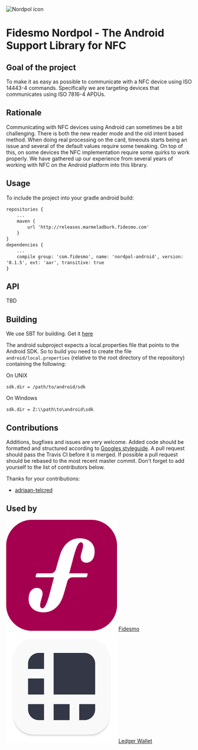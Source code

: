 ![Nordpol icon](/nordpol_super_secret_nfc_project.png?raw=true)
# Fidesmo Nordpol - The Android Support Library for NFC

## Goal of the project
To make it as easy as possible to communicate with a NFC device using ISO 14443-4 commands. Specifically we are targeting devices that communicates using ISO 7816-4 APDUs.

## Rationale
Communicating with NFC devices using Android can sometimes be a bit challenging. There is both the new reader mode and the old intent based method. When doing real processing on the card, timeouts starts being an issue and several of the default values require some tweaking. On top of this, on some devices the NFC implementation require some quirks to work properly. We have gathered up our experience from several years of working with NFC on the Android platform into this library.

## Usage

To include the project into your gradle android build:
```
repositories {
    ...
    maven {
        url 'http://releases.marmeladburk.fidesmo.com'
    }
}
dependencies {
    ...
    compile group: 'com.fidesmo', name: 'nordpol-android', version: '0.1.5', ext: 'aar', transitive: true
}
```
## API

TBD

## Building

We use SBT for building. Get it
[here](http://www.scala-sbt.org/download.html)

The android subproject expects a local.properties file that points to
the Android SDK. So to build you need to create the file
`android/local.properties` (relative to the root directory of the
repository) containing the following:

On UNIX
```
sdk.dir = /path/to/android/sdk
```

On Windows
```
sdk.dir = Z:\\path\to\android\sdk
```

## Contributions

Additions, bugfixes and issues are very welcome. Added code should be
formatted and structured according to [Googles
styleguide](http://google.github.io/styleguide/javaguide.html). A pull
request should pass the Travis CI before it is merged. If possible
a pull request should be rebased to the most recent master
commit. Don't forget to add yourself to the list of contributors below.

Thanks for your contributions:

- [adriaan-telcred](https://github.com/adriaan-telcred)

## Used by

![Fidesmo logo](/fidesmo-logo.webp?raw=true)
[Fidesmo](https://play.google.com/store/apps/details?id=com.fidesmo.sec.android)
![Ledger Wallet logo](/ledger-wallet-logo.webp?raw=true)
[Ledger Wallet](https://github.com/LedgerHQ/ledger-wallet-android)
